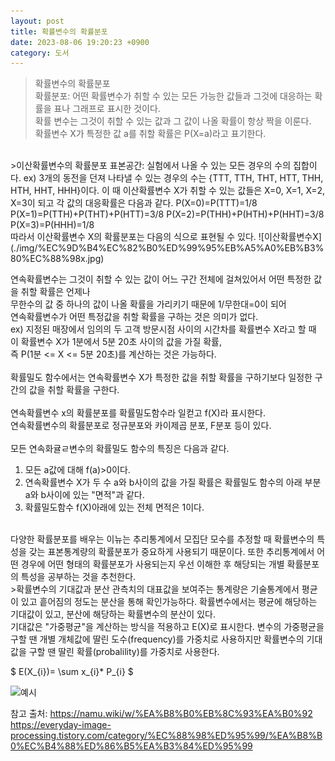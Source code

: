 ```yaml
---
layout: post
title: 확률변수의 확률분포
date: 2023-08-06 19:20:23 +0900
category: 도서
---
```

>확률변수의 확률분포  
확률분포: 어떤 확률변수가 취할 수 있는 모든 가능한 값들과 그것에 대응하는 확률을 표나 그래프로 표시한 것이다.  
확률 변수는 그것이 취할 수 있는 값과 그 값이 나올 확률이 항상 짝을 이룬다.  
확률변수 X가 특정한 값 a를 취할 확률은 P(X=a)라고 표기한다.  
<br>
>이산확률변수의 확률분포  
표본공간: 실험에서 나올 수 있는 모든 경우의 수의 집합이다.    
ex) 3개의 동전을 던져 나타낼 수 있는 경우의 수는 {TTT, TTH, THT, HTT, THH, HTH, HHT, HHH}이다.  
이 때 이산확률변수 X가 취할 수 있는 값들은 X=0, X=1, X=2, X=3이 되고 각 값의 대응확률은 다음과 같다.  
P(X=0)=P(TTT)=1/8
P(X=1)=P(TTH)+P(THT)+P(HTT)=3/8  
P(X=2)=P(THH)+P(HTH)+P(HHT)=3/8  
P(X=3)=P(HHH)=1/8  
<br>
따라서 이산확률변수 X의 확률분포는 다음의 식으로 표현될 수 있다.  
![이산확률변수X](./img/%EC%9D%B4%EC%82%B0%ED%99%95%EB%A5%A0%EB%B3%80%EC%88%98x.jpg)  
<br>

연속확률변수는 그것이 취할 수 있는 값이 어느 구간 전체에 걸쳐있어서 어떤 특정한 값을 취할 확률은 언제나  
무한수의 값 중 하나의 값이 나올 확률을 가리키기 때문에 1/무한대=0이 되어   
연속확률변수가 어떤 특정값을 취할 확률을 구하는 것은 의미가 없다.   
ex) 지정된 매장에서 임의의 두 고객 방문시점 사이의 시간차를 확률변수 X라고 할 때 이 확률변수 X가 1분에서 5분 20초 사이의 값을 가질 확률,  
즉 P(1분 <= X <= 5분 20초)를 계산하는 것은 가능하다.  
<br>
확률밀도 함수에서는 연속확률변수 X가 특정한 값을 취할 확률을 구하기보다 일정한 구간의 값을 취할 확률을 구한다.  
<br>
연속확률변수 x의 확률분포를 확률밀도함수라 일컫고 f(X)라 표시한다.  
연속확률변수의 확률분포로 정규분포와 카이제곱 분포, F분포 등이 있다.  
<br>
모든 연속화귤ㄹ변수의 확률밀도 함수의 특징은 다음과 같다.  
1. 모든 a값에 대해 f(a)>0이다.  
2. 연속확률변수 X가 두 수 a와 b사이의 값을 가질 확률은 확률밀도 함수의 아래 부분 a와 b사이에 있는 "면적"과 같다.  
3. 확률밀도함수 f(X)아래에 있는 전체 면적은 1이다.  
<br>
다양한 확률분포를 배우는 이뉴는 추리통계에서 모집단 모수를 추정할 때 확률변수의 특성을 갖는 표본통계량의 확률분포가 중요하게  
사용되기 때문이다. 또한 추리통계에서 어떤 경우에 어떤 형태의 확률분포가 사용되는지 우선 이해한 후 해당되는 개별 확률분포의 특성을  
공부하는 것을 추천한다.  
<br>
>확률변수의 기대값과 분산  
관측치의 대표값을 보여주는 통계량은 기술통계에서 평균이 있고 흩어짐의 정도는 분산을 통해 확인가능하다.  
확률변수에서는 평균에 해당하는 기대값이 있고, 분산에 해당하는 확률변수의 분산이 있다.  
<br>
기대값은 "가중평균"을 계산하는 방식을 적용하고 E(X)로 표시한다.  
변수의 가중평균을 구할 땐 개별 개체값에 딸린 도수(frequency)를 가중치로 사용하지만  
확률변수의 기대값을 구할 땐 딸린 확률(probalility)를 가중치로 사용한다.  

$ E(X_{i})=  \sum x_{i}* P_{i} $   


![예시](https://wikimedia.org/api/rest_v1/media/math/render/svg/68512c225071812574cdcd829b5c0175891d3d1a)  



참고 출처: https://namu.wiki/w/%EA%B8%B0%EB%8C%93%EA%B0%92    
https://everyday-image-processing.tistory.com/category/%EC%88%98%ED%95%99/%EA%B8%B0%EC%B4%88%ED%86%B5%EA%B3%84%ED%95%99  